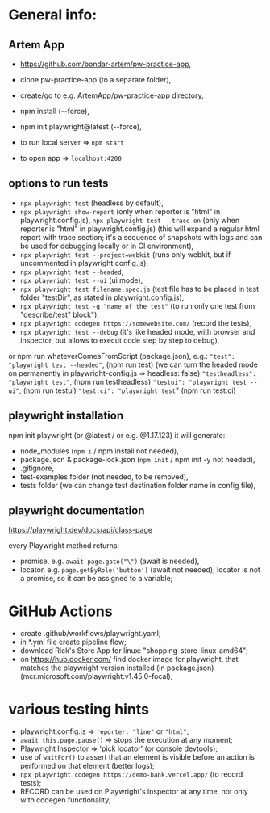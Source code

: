 # General info:

## Artem App

- https://github.com/bondar-artem/pw-practice-app,
- clone pw-practice-app (to a separate folder),
- create/go to e.g. ArtemApp/pw-practice-app directory,
- npm install (--force),
- npm init playwright@latest (--force),

- to run local server => `npm start`
- to open app => `localhost:4200`

## options to run tests

- `npx playwright test` (headless by default),
- `npx playwright show-report` (only when reporter is "html" in playwright.config.js),
  `npx playwright test --trace on` (only when reporter is "html" in playwright.config.js) (this will expand a regular html report with trace section; it's a sequence of snapshots with logs and can be used for debugging locally or in CI environment),
- `npx playwright test --project=webkit` (runs only webkit, but if uncommented in playwright.config.js),
- `npx playwright test --headed`,
- `npx playwright test --ui` (ui mode),
- `npx playwright test filename.spec.js` (test file has to be placed in test folder "testDir", as stated in playwright.config.js),
- `npx playwright test -g "name of the test"` (to run only one test from "describe/test" block"),
- `npx playwright codegen https://somewebsite.com/` (record the tests),
- `npx playwright test --debug` (it's like headed mode, with browser and inspector, but allows to execut code step by step to debug),

or npm run whateverComesFromScript (package.json), e.g.:
`"test": "playwright test --headed"`, (npm run test) (we can turn the headed mode on permanently in playwright-config.js => headless: false)
`"testheadless": "playwright test"`, (npm run testheadless)
`"testui": "playwright test --ui"`, (npm run testui)
`"test:ci": "playwright test`" (npm run test:ci)

## playwright installation

npm init playwright (or @latest / or e.g. @1.17.123) it will generate:

- node_modules (`npm i` / npm install not needed),
- package.json & package-lock.json (`npm init` / npm init -y not needed),
- .gitignore,
- test-examples folder (not needed, to be removed),
- tests folder (we can change test destination folder name in config file),

## playwright documentation

https://playwright.dev/docs/api/class-page

every Playwright method returns:

- promise, e.g. `await page.goto("\")` (await is needed),
- locator, e.g. `page.getByRole('button')` (await not needed); locator is not a promise, so it can be assigned to a variable;

# GitHub Actions

- create .github/workflows/playwright.yaml;
- in \*.yml file create pipeline flow;
- download Rick's Store App for linux: "shopping-store-linux-amd64";
- on https://hub.docker.com/ find docker image for playwright, that matches the playwright version installed (in package.json) (mcr.microsoft.com/playwright:v1.45.0-focal);

# various testing hints

- playwright.config.js => `reporter: "line"` or `"html"`;
- `await this.page.pause()` => stops the execution at any moment;
- Playwright Inspector => 'pick locator' (or console devtools);
- use of `waitFor()` to assert that an element is visible before an action is performed on that element (better logs);
- `npx playwright codegen https://demo-bank.vercel.app/` (to record tests);
- RECORD can be used on Playwright's inspector at any time, not only with codegen functionality;


